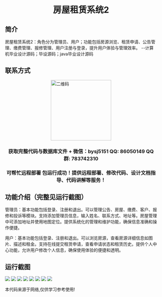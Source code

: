 <p><h1 align="center">房屋租赁系统2</h1></p>

## 简介
房屋租赁系统2：角色分为管理员、用户；功能包括房源浏览、租赁申请、公告管理、缴费管理、报修管理、用户注册与登录，提升用户体验与管理效率。    --计算机毕业设计源码；毕设源码；java毕业设计源码


## 联系方式
<img src="https://bs-1329754181.cos.ap-shanghai.myqcloud.com/wx.jpg" alt="二维码" style="display: block; margin: 0 auto;" width="200px">
<p><h3 align="center">获取完整代码与数据库文件 + 微信：bysj5151 QQ: 86050149 QQ群: 783742310</h3></p>
<p><h3 align="center">可帮忙远程部署 包运行成功！提供远程部署、修改代码、设计文档指导、代码讲解等服务！</h3></p>

## 功能介绍（完整见运行截图）
管理员：基本功能包括登录、注册和退出。可以管理公告、房屋、缴费、客户、报修和投诉等模块。支持添加管理员信息，输入姓名、联系方式、地址等。房屋管理中可添加地址并使用地图定位。提供系统化的管理和维护功能，确保信息准确和操作便捷。

用户：基本功能包括登录、注册和退出。可以浏览房源，查看房源详细信息如图片、描述和租金。支持在线提交租赁申请，查看申请状态和租赁历史。提供个人中心功能，允许用户修改个人信息，确保使用体验的便捷和透明。


## 运行截图
![](imgs/588112-20201122192508360-205115054.png)
![](imgs/588112-20201122192516772-1830348035.png)
![](imgs/588112-20201122192523893-1640652505.png)
![](imgs/588112-20201122192537904-1807796741.png)
![](imgs/588112-20201122192550525-1230947677.png)
![](imgs/588112-20201122192559924-1521160700.png)
![](imgs/588112-20201122192608444-1709493715.png)
![](imgs/588112-20201122192615626-707916548.png)

<p>本代码来源于网络,仅供学习参考使用!</p>
